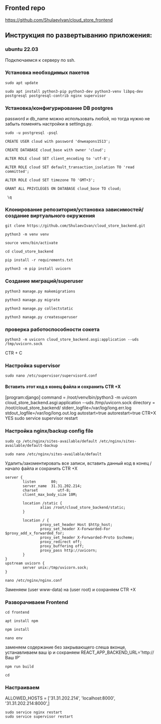 ## Fronted repo

https://github.com/ShulaevIvan/cloud_store_frontend


## Инструкция по развертыванию приложения:

### ubuntu 22.03

Подключаемся к серверу по ssh.

### Установка необходимых пакетов
```
sudo apt update
```
```
sudo apt install python3-pip python3-dev python3-venv libpq-dev postgresql postgresql-contrib nginx supervisor
```
### Установка/конфигурирование DB postgres
password и db_name можно использовать любой, но тогда нужно не забыть поменять настройки в settings.py.
```
sudo -u postgresql -psql
```
```
CREATE USER cloud with password 'dnweapons1513';
```
```
CREATE DATABASE cloud_base with owner 'cloud';
```
```
ALTER ROLE cloud SET client_encoding to 'utf-8';
```
```
ALTER ROLE cloud SET default_transaction_isolation TO 'read committed';
```
```
ALTER ROLE cloud SET timezone TO 'GMT+3';
```
```
GRANT ALL PRIVILEGES ON DATABASE cloud_base TO cloud;
```
```
 \q
```

### Клонирование репозитория/установка зависимостей/создание виртуального окружения

```
git clone https://github.com/ShulaevIvan/cloud_store_backend.git
```
```
python3 -m venv venv
```
```
source venv/bin/activate
```

```
cd cloud_store_backend
```
```
pip install -r requirements.txt

```
```
python3 -m pip install uvicorn
```

### Создание миграций/superuser

```
python3 manage.py makemigrations
```
```
python3 manage.py migrate
```
```
python3 manage.py collectstatic
```
```
python3 manage.py createsuperuser
```
### проверка работоспособности сокета

```
python3 -m uvicorn cloud_store_backend.asgi:application --uds /tmp/uvicorn.sock
```
CTR + C
### Настройка supervisor

```
sudo nano /etc/supervisor/supervisord.conf
```
#### Вставить этот код в конец файла и сохранить CTR +X

[program:django]
command = /root/venv/bin/python3 -m uvicorn cloud_store_backend.asgi:application --uds /tmp/uvicorn.sock
directory = /root/cloud_store_backend/
stderr_logfile=/var/log/long.err.log
stdout_logfile=/var/log/long.out.log
autostart=true
autorestart=true
CTR+X
YES
sudo service supervisor restart

### Настройка nginx/backup config file

```
sudo cp /etc/nginx/sites-available/default /etc/nginx/sites-available/default-backup
```
```
sudo nano /etc/nginx/sites-available/default
```
Удалить/закоментировать все записи, вставить данный код в конец / начало файла и сохранить CTR +X

```
server {
        listen       80;
        server_name  31.31.202.214;
        charset         utf-8;
        client_max_body_size 10M;
  
        location /static {
                alias /root/cloud_store_backend/static;
        }

        location / {
                proxy_set_header Host $http_host;
                proxy_set_header X-Forwarded-For $proxy_add_x_forwarded_for;
                proxy_set_header X-Forwarded-Proto $scheme;
                proxy_redirect off;
                proxy_buffering off;
                proxy_pass http://uvicorn;
        }
}
upstream uvicorn {
        server unix:/tmp/uvicorn.sock;
}
```

```
nano /etc/nginx/nginx.conf
```
Заменяем (user www-data) на (user root) и сохраняем CTR +X

### Разворачиваем Frontend

```
cd frontend
```
```
apt install npm
```

```
npm install
```

```
nano env
```
заменяем содержание без закрывающего слеша вконце, устанавливаем ваш ip и сохраняем
REACT_APP_BACKEND_URL='http://Ваш IP'

```
npm run build
```
```
cd 
```

### Настраиваем 

ALLOWED_HOSTS = ['31.31.202.214', 'localhost:8000', '31.31.202.214:8000',]

```
sudo service nginx restart
sudo service supervisor restart
```
